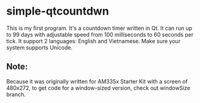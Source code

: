 # simple-qtcountdwn
This is my first program. It's a countdown timer written in Qt.
It can run up to 99 days with adjustable speed from 100 milliseconds to 60 seconds per tick.
It support 2 languages: English and Vietnamese. Make sure your system supports Unicode.

## Note:
Because it was originally written for AM335x Starter Kit with a screen of 480x272, to get code for a window-sized version, check out windowSize branch.
